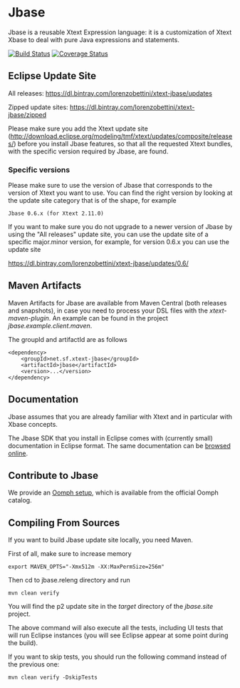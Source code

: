 # Jbase
Jbase is a reusable Xtext Expression language: it is a customization of Xtext Xbase to deal with pure Java expressions and statements.

[![Build Status](https://travis-ci.org/LorenzoBettini/jbase.svg?branch=master)](https://travis-ci.org/LorenzoBettini/jbase) [![Coverage Status](https://coveralls.io/repos/LorenzoBettini/jbase/badge.svg?branch=master&service=github)](https://coveralls.io/github/LorenzoBettini/jbase?branch=master)

## Eclipse Update Site

All releases: https://dl.bintray.com/lorenzobettini/xtext-jbase/updates

Zipped update sites: https://dl.bintray.com/lorenzobettini/xtext-jbase/zipped

Please make sure you add the Xtext update site (http://download.eclipse.org/modeling/tmf/xtext/updates/composite/releases/) before you install Jbase features, so that all the requested Xtext bundles, with the specific version required by Jbase, are found.

### Specific versions

Please make sure to use the version of Jbase that corresponds to the version of Xtext you want to use.  You can find the right version by looking at the update site category that is of the shape, for example

```
Jbase 0.6.x (for Xtext 2.11.0)
```

If you want to make sure you do not upgrade to a newer version of Jbase by using the "All releases" update site, you can use the update site of a specific major.minor version, for example, for version 0.6.x you can use the update site

https://dl.bintray.com/lorenzobettini/xtext-jbase/updates/0.6/

## Maven Artifacts

Maven Artifacts for Jbase are available from Maven Central (both releases and snapshots), in case you need to process your DSL files with the _xtext-maven-plugin_.  An example can be found in the project *jbase.example.client.maven*.

The groupId and artifactId are as follows

```
<dependency>
	<groupId>net.sf.xtext-jbase</groupId>
	<artifactId>jbase</artifactId>
	<version>...</version>
</dependency>
```

## Documentation

Jbase assumes that you are already familiar with Xtext and in particular with Xbase concepts.

The Jbase SDK that you install in Eclipse comes with (currently small) documentation in Eclipse format.  The same documentation can be [browsed online](http://xtext-jbase.sourceforge.net/jbase-documentation/00-Main.html).

## Contribute to Jbase

We provide an [Oomph setup](https://wiki.eclipse.org/Eclipse_Installer), which is available from the official Oomph catalog.

## Compiling From Sources

If you want to build Jbase update site locally, you need Maven.

First of all, make sure to increase memory

```
export MAVEN_OPTS="-Xmx512m -XX:MaxPermSize=256m"
```

Then cd to jbase.releng directory and run

```
mvn clean verify
```

You will find the p2 update site in the _target_ directory of the _jbase.site_ project.

The above command will also execute all the tests, including UI tests that will run Eclipse instances (you will see Eclipse appear at some point during the build).

If you want to skip tests, you should run the following command instead of the previous one:

```
mvn clean verify -DskipTests
```

